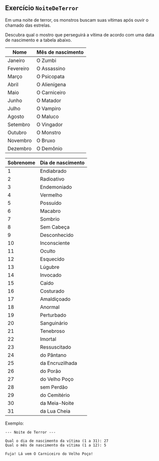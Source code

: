 ## Exercício `NoiteDeTerror`

Em uma noite de terror, os monstros buscam suas vítimas após ouvir o chamado das estrelas.

Descubra qual o mostro que perseguirá a vítima de acordo com uma data de nascimento e a tabela abaixo.

| Nome      | Mês de nascimento |
| --------- | ----------------- |
| Janeiro   | O Zumbi           |
| Fevereiro | O Assassino       |
| Março     | O Psicopata       |
| Abril     | O Alienígena      |
| Maio      | O Carniceiro      |
| Junho     | O Matador         |
| Julho     | O Vampiro         |
| Agosto    | O Maluco          |
| Setembro  | O Vingador        |
| Outubro   | O Monstro         |
| Novembro  | O Bruxo           |
| Dezembro  | O Demônio         |

| Sobrenome | Dia de nascimento |
| --------- | ----------------- |
| 1         | Endiabrado        |
| 2         | Radioativo        |
| 3         | Endemoniado       |
| 4         | Vermelho          |
| 5         | Possuído          |
| 6         | Macabro           |
| 7         | Sombrio           |
| 8         | Sem Cabeça        |
| 9         | Desconhecido      |
| 10        | Inconsciente      |
| 11        | Oculto            |
| 12        | Esquecido         |
| 13        | Lúgubre           |
| 14        | Invocado          |
| 15        | Caído             |
| 16        | Costurado         |
| 17        | Amaldiçoado       |
| 18        | Anormal           |
| 19        | Perturbado        |
| 20        | Sanguinário       |
| 21        | Tenebroso         |
| 22        | Imortal           |
| 23        | Ressuscitado      |
| 24        | do Pântano        |
| 25        | da Encruzilhada   |
| 26        | do Porão          |
| 27        | do Velho Poço     |
| 28        | sem Perdão        |
| 29        | do Cemitério      |
| 30        | da Meia-Noite     |
| 31        | da Lua Cheia      |

Exemplo:

```
--- Noite de Terror ---

Qual o dia de nascimento da vítima (1 a 31): 27
Qual o mês de nascimento da vítima (1 a 12): 5

Fuja! Lá vem O Carniceiro do Velho Poço!
```
